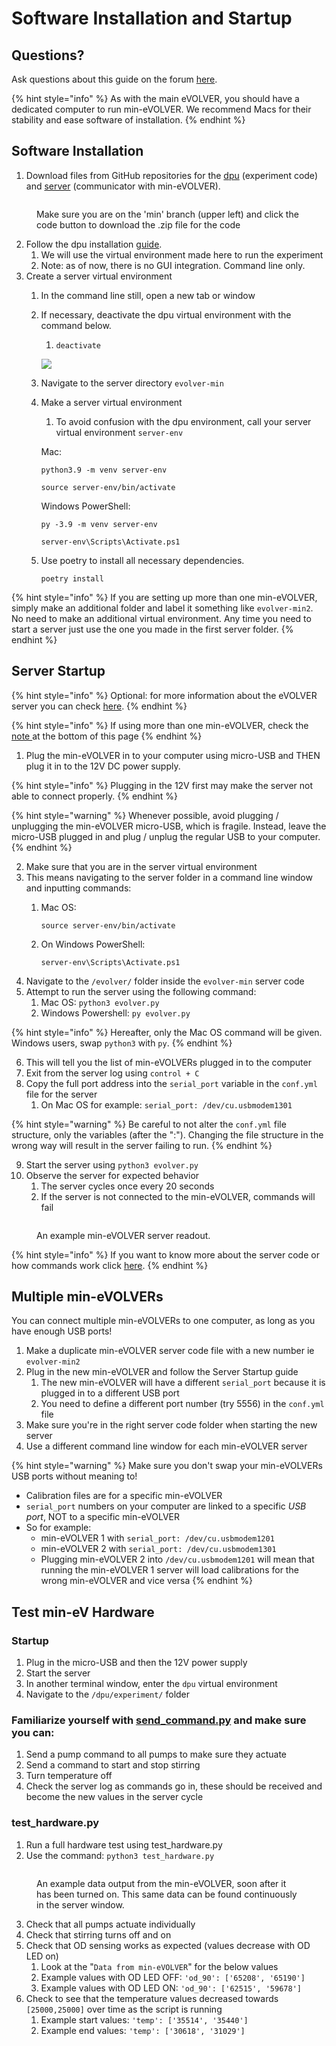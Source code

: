 # Software Installation and Startup

## Questions?

Ask questions about this guide on the forum [here](https://www.evolver.bio/t/software-installation-and-startup-questions/493).

{% hint style="info" %}
As with the main eVOLVER, you should have a dedicated computer to run min-eVOLVER. We recommend Macs for their stability and ease software of installation.&#x20;
{% endhint %}

## Software Installation

1. Download files from GitHub repositories for the [dpu](https://github.com/FYNCH-BIO/dpu/tree/min) (experiment code) and [server](https://github.com/FYNCH-BIO/evolver/tree/min) (communicator with min-eVOLVER).

<figure><img src="../../.gitbook/assets/image (15) (3).png" alt=""><figcaption><p>Make sure you are on the 'min' branch (upper left) and click the code button to download the .zip file for the code</p></figcaption></figure>

2. Follow the dpu installation [guide](../../getting-started/software-installation/dpu-installation.md).
   1. We will use the virtual environment made here to run the experiment
   2. Note: as of now, there is no GUI integration. Command line only.
3. Create a server virtual environment
   1. In the command line still, open a new tab or window&#x20;
   2.  If necessary, deactivate the dpu virtual environment with the command below.

       1. `deactivate`

       ![](<../../.gitbook/assets/image (49).png>)
   3. Navigate to the server directory `evolver-min`
   4.  Make a server virtual environment

       1. To avoid confusion with the dpu environment, call your server virtual environment `server-env`

       Mac:

       `python3.9 -m venv server-env`

       `source server-env/bin/activate`

       Windows PowerShell:

       `py -3.9 -m venv server-env`

       `server-env\Scripts\Activate.ps1`
   5.  Use  poetry to install all necessary dependencies.

       ```
       poetry install
       ```

{% hint style="info" %}
If you are setting up more than one min-eVOLVER, simply make an additional folder and label it something like `evolver-min2`. No need to make an additional virtual environment. Any time you need to start a server just use the one you made in the first server folder.&#x20;
{% endhint %}

## Server Startup

{% hint style="info" %}
Optional: for more information about the eVOLVER server you can check [here](../../software/server-raspberry-pi/).
{% endhint %}

{% hint style="info" %}
If using more than one min-eVOLVER, check the [note ](software-installation-and-startup.md#multiple-min-evolvers)at the bottom of this page
{% endhint %}

1. Plug the min-eVOLVER in to your computer using micro-USB and THEN plug it in to the 12V DC power supply.

{% hint style="info" %}
Plugging in the 12V first may make the server not able to connect properly.
{% endhint %}

{% hint style="warning" %}
Whenever possible, avoid plugging / unplugging the min-eVOLVER micro-USB, which is fragile. Instead, leave the micro-USB plugged in and plug / unplug the regular USB to your computer.
{% endhint %}

2. Make sure that you are in the server virtual environment
3. This means navigating to the server folder in a command line window and inputting commands:
   1.  Mac OS:

       `source server-env/bin/activate`
   2.  On Windows PowerShell:

       `server-env\Scripts\Activate.ps1`
4. Navigate to the `/evolver/` folder inside the `evolver-min` server code
5. Attempt to run the server using the following command:
   1. Mac OS: `python3 evolver.py`
   2. Windows Powershell: `py evolver.py`

{% hint style="info" %}
Hereafter, only the Mac OS command will be given. Windows users, swap `python3` with `py`.
{% endhint %}

6. This will tell you the list of min-eVOLVERs plugged in to the computer
7. Exit from the server log using `control + C`
8. Copy the full port address into the `serial_port` variable in the `conf.yml` file for the server
   1. On Mac OS for example: `serial_port: /dev/cu.usbmodem1301`

{% hint style="warning" %}
Be careful to not alter the `conf.yml` file structure, only the variables (after the ":"). Changing the file structure in the wrong way will result in the server failing to run.
{% endhint %}

9. Start the server using `python3 evolver.py`
10. Observe the server for expected behavior
    1. The server cycles once every 20 seconds
    2. If the server is not connected to the min-eVOLVER, commands will fail

<figure><img src="../../.gitbook/assets/image (6) (1) (1) (1).png" alt=""><figcaption><p>An example min-eVOLVER server readout.</p></figcaption></figure>

{% hint style="info" %}
If you want to know more about the server code or how commands work click [here](../../software/server-raspberry-pi/).
{% endhint %}

## Multiple min-eVOLVERs

You can connect multiple min-eVOLVERs to one computer, as long as you have enough USB ports!

1. Make a duplicate min-eVOLVER server code file with a new number ie `evolver-min2`
2. Plug in the new min-eVOLVER and follow the Server Startup guide
   1. The new min-eVOLVER will have a different `serial_port` because it is plugged in to a different USB port
   2. You need to define a different port number (try 5556) in the `conf.yml` file
3. Make sure you're in the right server code folder when starting the new server
4. Use a different command line window for each min-eVOLVER server

{% hint style="warning" %}
Make sure you don't swap your min-eVOLVERs USB ports without meaning to!

* Calibration files are for a specific min-eVOLVER
* `serial_port` numbers on your computer are linked to a specific _USB port_, NOT to a specific min-eVOLVER
* So for example:
  * min-eVOLVER 1 with `serial_port: /dev/cu.usbmodem1201`&#x20;
  * min-eVOLVER 2 with `serial_port: /dev/cu.usbmodem1301`
  * Plugging min-eVOLVER 2 into `/dev/cu.usbmodem1201` will mean that running the min-eVOLVER 1 server will load calibrations for the wrong min-eVOLVER and vice versa
{% endhint %}

## Test min-eV Hardware

### Startup

1. Plug in the micro-USB and then the 12V power supply
2. Start the server
3. In another terminal window, enter the `dpu` virtual environment
4. Navigate to the `/dpu/experiment/` folder

### Familiarize yourself with [send\_command.py](send\_command.py.md) and make sure you can:

1. Send a pump command to all pumps to make sure they actuate
2. Send a command to start and stop stirring
3. Turn temperature off
4. Check the server log as commands go in, these should be received and become the new values in the server cycle

### test\_hardware.py

1. Run a full hardware test using test\_hardware.py
2. Use the command: `python3 test_hardware.py`

<figure><img src="../../.gitbook/assets/image (1) (1).png" alt=""><figcaption><p>An example data output from the min-eVOLVER, soon after it has been turned on. This same data can be found continuously in the server window.</p></figcaption></figure>

3. Check that all pumps actuate individually
4. Check that stirring turns off and on
5. Check that OD sensing works as expected (values decrease with OD LED on)
   1. Look at the "`Data from min-eVOLVER`" for the below values
   2. Example values with OD LED OFF: `'od_90': ['65208', '65190']`
   3. Example values with OD LED ON: `'od_90': ['62515', '59678']`
6. Check to see that the temperature values decreased towards `[25000,25000]` over time as the script is running
   1. Example start values: `'temp': ['35514', '35440']`
   2. Example end values: `'temp': ['30618', '31029']`
